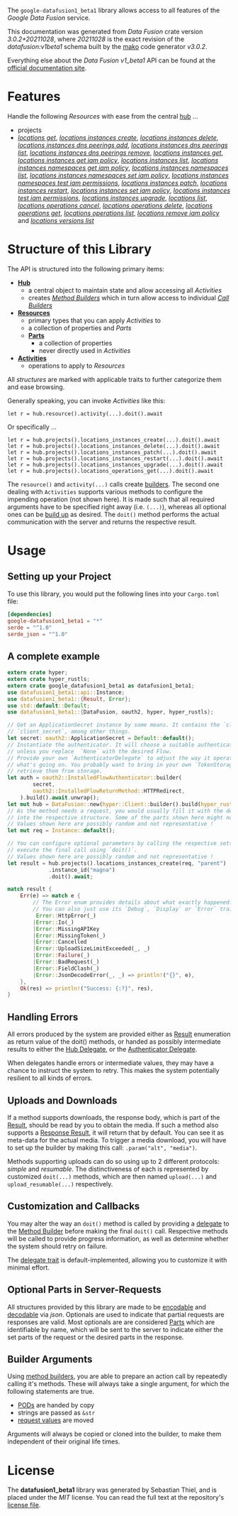 <!---
DO NOT EDIT !
This file was generated automatically from 'src/mako/api/README.md.mako'
DO NOT EDIT !
-->
The `google-datafusion1_beta1` library allows access to all features of the *Google Data Fusion* service.

This documentation was generated from *Data Fusion* crate version *3.0.2+20211028*, where *20211028* is the exact revision of the *datafusion:v1beta1* schema built by the [mako](http://www.makotemplates.org/) code generator *v3.0.2*.

Everything else about the *Data Fusion* *v1_beta1* API can be found at the
[official documentation site](https://cloud.google.com/data-fusion/docs).
# Features

Handle the following *Resources* with ease from the central [hub](https://docs.rs/google-datafusion1_beta1/3.0.2+20211028/google_datafusion1_beta1/DataFusion) ... 

* projects
 * [*locations get*](https://docs.rs/google-datafusion1_beta1/3.0.2+20211028/google_datafusion1_beta1/api::ProjectLocationGetCall), [*locations instances create*](https://docs.rs/google-datafusion1_beta1/3.0.2+20211028/google_datafusion1_beta1/api::ProjectLocationInstanceCreateCall), [*locations instances delete*](https://docs.rs/google-datafusion1_beta1/3.0.2+20211028/google_datafusion1_beta1/api::ProjectLocationInstanceDeleteCall), [*locations instances dns peerings add*](https://docs.rs/google-datafusion1_beta1/3.0.2+20211028/google_datafusion1_beta1/api::ProjectLocationInstanceDnsPeeringAddCall), [*locations instances dns peerings list*](https://docs.rs/google-datafusion1_beta1/3.0.2+20211028/google_datafusion1_beta1/api::ProjectLocationInstanceDnsPeeringListCall), [*locations instances dns peerings remove*](https://docs.rs/google-datafusion1_beta1/3.0.2+20211028/google_datafusion1_beta1/api::ProjectLocationInstanceDnsPeeringRemoveCall), [*locations instances get*](https://docs.rs/google-datafusion1_beta1/3.0.2+20211028/google_datafusion1_beta1/api::ProjectLocationInstanceGetCall), [*locations instances get iam policy*](https://docs.rs/google-datafusion1_beta1/3.0.2+20211028/google_datafusion1_beta1/api::ProjectLocationInstanceGetIamPolicyCall), [*locations instances list*](https://docs.rs/google-datafusion1_beta1/3.0.2+20211028/google_datafusion1_beta1/api::ProjectLocationInstanceListCall), [*locations instances namespaces get iam policy*](https://docs.rs/google-datafusion1_beta1/3.0.2+20211028/google_datafusion1_beta1/api::ProjectLocationInstanceNamespaceGetIamPolicyCall), [*locations instances namespaces list*](https://docs.rs/google-datafusion1_beta1/3.0.2+20211028/google_datafusion1_beta1/api::ProjectLocationInstanceNamespaceListCall), [*locations instances namespaces set iam policy*](https://docs.rs/google-datafusion1_beta1/3.0.2+20211028/google_datafusion1_beta1/api::ProjectLocationInstanceNamespaceSetIamPolicyCall), [*locations instances namespaces test iam permissions*](https://docs.rs/google-datafusion1_beta1/3.0.2+20211028/google_datafusion1_beta1/api::ProjectLocationInstanceNamespaceTestIamPermissionCall), [*locations instances patch*](https://docs.rs/google-datafusion1_beta1/3.0.2+20211028/google_datafusion1_beta1/api::ProjectLocationInstancePatchCall), [*locations instances restart*](https://docs.rs/google-datafusion1_beta1/3.0.2+20211028/google_datafusion1_beta1/api::ProjectLocationInstanceRestartCall), [*locations instances set iam policy*](https://docs.rs/google-datafusion1_beta1/3.0.2+20211028/google_datafusion1_beta1/api::ProjectLocationInstanceSetIamPolicyCall), [*locations instances test iam permissions*](https://docs.rs/google-datafusion1_beta1/3.0.2+20211028/google_datafusion1_beta1/api::ProjectLocationInstanceTestIamPermissionCall), [*locations instances upgrade*](https://docs.rs/google-datafusion1_beta1/3.0.2+20211028/google_datafusion1_beta1/api::ProjectLocationInstanceUpgradeCall), [*locations list*](https://docs.rs/google-datafusion1_beta1/3.0.2+20211028/google_datafusion1_beta1/api::ProjectLocationListCall), [*locations operations cancel*](https://docs.rs/google-datafusion1_beta1/3.0.2+20211028/google_datafusion1_beta1/api::ProjectLocationOperationCancelCall), [*locations operations delete*](https://docs.rs/google-datafusion1_beta1/3.0.2+20211028/google_datafusion1_beta1/api::ProjectLocationOperationDeleteCall), [*locations operations get*](https://docs.rs/google-datafusion1_beta1/3.0.2+20211028/google_datafusion1_beta1/api::ProjectLocationOperationGetCall), [*locations operations list*](https://docs.rs/google-datafusion1_beta1/3.0.2+20211028/google_datafusion1_beta1/api::ProjectLocationOperationListCall), [*locations remove iam policy*](https://docs.rs/google-datafusion1_beta1/3.0.2+20211028/google_datafusion1_beta1/api::ProjectLocationRemoveIamPolicyCall) and [*locations versions list*](https://docs.rs/google-datafusion1_beta1/3.0.2+20211028/google_datafusion1_beta1/api::ProjectLocationVersionListCall)




# Structure of this Library

The API is structured into the following primary items:

* **[Hub](https://docs.rs/google-datafusion1_beta1/3.0.2+20211028/google_datafusion1_beta1/DataFusion)**
    * a central object to maintain state and allow accessing all *Activities*
    * creates [*Method Builders*](https://docs.rs/google-datafusion1_beta1/3.0.2+20211028/google_datafusion1_beta1/client::MethodsBuilder) which in turn
      allow access to individual [*Call Builders*](https://docs.rs/google-datafusion1_beta1/3.0.2+20211028/google_datafusion1_beta1/client::CallBuilder)
* **[Resources](https://docs.rs/google-datafusion1_beta1/3.0.2+20211028/google_datafusion1_beta1/client::Resource)**
    * primary types that you can apply *Activities* to
    * a collection of properties and *Parts*
    * **[Parts](https://docs.rs/google-datafusion1_beta1/3.0.2+20211028/google_datafusion1_beta1/client::Part)**
        * a collection of properties
        * never directly used in *Activities*
* **[Activities](https://docs.rs/google-datafusion1_beta1/3.0.2+20211028/google_datafusion1_beta1/client::CallBuilder)**
    * operations to apply to *Resources*

All *structures* are marked with applicable traits to further categorize them and ease browsing.

Generally speaking, you can invoke *Activities* like this:

```Rust,ignore
let r = hub.resource().activity(...).doit().await
```

Or specifically ...

```ignore
let r = hub.projects().locations_instances_create(...).doit().await
let r = hub.projects().locations_instances_delete(...).doit().await
let r = hub.projects().locations_instances_patch(...).doit().await
let r = hub.projects().locations_instances_restart(...).doit().await
let r = hub.projects().locations_instances_upgrade(...).doit().await
let r = hub.projects().locations_operations_get(...).doit().await
```

The `resource()` and `activity(...)` calls create [builders][builder-pattern]. The second one dealing with `Activities` 
supports various methods to configure the impending operation (not shown here). It is made such that all required arguments have to be 
specified right away (i.e. `(...)`), whereas all optional ones can be [build up][builder-pattern] as desired.
The `doit()` method performs the actual communication with the server and returns the respective result.

# Usage

## Setting up your Project

To use this library, you would put the following lines into your `Cargo.toml` file:

```toml
[dependencies]
google-datafusion1_beta1 = "*"
serde = "^1.0"
serde_json = "^1.0"
```

## A complete example

```Rust
extern crate hyper;
extern crate hyper_rustls;
extern crate google_datafusion1_beta1 as datafusion1_beta1;
use datafusion1_beta1::api::Instance;
use datafusion1_beta1::{Result, Error};
use std::default::Default;
use datafusion1_beta1::{DataFusion, oauth2, hyper, hyper_rustls};

// Get an ApplicationSecret instance by some means. It contains the `client_id` and 
// `client_secret`, among other things.
let secret: oauth2::ApplicationSecret = Default::default();
// Instantiate the authenticator. It will choose a suitable authentication flow for you, 
// unless you replace  `None` with the desired Flow.
// Provide your own `AuthenticatorDelegate` to adjust the way it operates and get feedback about 
// what's going on. You probably want to bring in your own `TokenStorage` to persist tokens and
// retrieve them from storage.
let auth = oauth2::InstalledFlowAuthenticator::builder(
        secret,
        oauth2::InstalledFlowReturnMethod::HTTPRedirect,
    ).build().await.unwrap();
let mut hub = DataFusion::new(hyper::Client::builder().build(hyper_rustls::HttpsConnector::with_native_roots().https_or_http().enable_http1().enable_http2().build()), auth);
// As the method needs a request, you would usually fill it with the desired information
// into the respective structure. Some of the parts shown here might not be applicable !
// Values shown here are possibly random and not representative !
let mut req = Instance::default();

// You can configure optional parameters by calling the respective setters at will, and
// execute the final call using `doit()`.
// Values shown here are possibly random and not representative !
let result = hub.projects().locations_instances_create(req, "parent")
             .instance_id("magna")
             .doit().await;

match result {
    Err(e) => match e {
        // The Error enum provides details about what exactly happened.
        // You can also just use its `Debug`, `Display` or `Error` traits
         Error::HttpError(_)
        |Error::Io(_)
        |Error::MissingAPIKey
        |Error::MissingToken(_)
        |Error::Cancelled
        |Error::UploadSizeLimitExceeded(_, _)
        |Error::Failure(_)
        |Error::BadRequest(_)
        |Error::FieldClash(_)
        |Error::JsonDecodeError(_, _) => println!("{}", e),
    },
    Ok(res) => println!("Success: {:?}", res),
}

```
## Handling Errors

All errors produced by the system are provided either as [Result](https://docs.rs/google-datafusion1_beta1/3.0.2+20211028/google_datafusion1_beta1/client::Result) enumeration as return value of
the doit() methods, or handed as possibly intermediate results to either the 
[Hub Delegate](https://docs.rs/google-datafusion1_beta1/3.0.2+20211028/google_datafusion1_beta1/client::Delegate), or the [Authenticator Delegate](https://docs.rs/yup-oauth2/*/yup_oauth2/trait.AuthenticatorDelegate.html).

When delegates handle errors or intermediate values, they may have a chance to instruct the system to retry. This 
makes the system potentially resilient to all kinds of errors.

## Uploads and Downloads
If a method supports downloads, the response body, which is part of the [Result](https://docs.rs/google-datafusion1_beta1/3.0.2+20211028/google_datafusion1_beta1/client::Result), should be
read by you to obtain the media.
If such a method also supports a [Response Result](https://docs.rs/google-datafusion1_beta1/3.0.2+20211028/google_datafusion1_beta1/client::ResponseResult), it will return that by default.
You can see it as meta-data for the actual media. To trigger a media download, you will have to set up the builder by making
this call: `.param("alt", "media")`.

Methods supporting uploads can do so using up to 2 different protocols: 
*simple* and *resumable*. The distinctiveness of each is represented by customized 
`doit(...)` methods, which are then named `upload(...)` and `upload_resumable(...)` respectively.

## Customization and Callbacks

You may alter the way an `doit()` method is called by providing a [delegate](https://docs.rs/google-datafusion1_beta1/3.0.2+20211028/google_datafusion1_beta1/client::Delegate) to the 
[Method Builder](https://docs.rs/google-datafusion1_beta1/3.0.2+20211028/google_datafusion1_beta1/client::CallBuilder) before making the final `doit()` call. 
Respective methods will be called to provide progress information, as well as determine whether the system should 
retry on failure.

The [delegate trait](https://docs.rs/google-datafusion1_beta1/3.0.2+20211028/google_datafusion1_beta1/client::Delegate) is default-implemented, allowing you to customize it with minimal effort.

## Optional Parts in Server-Requests

All structures provided by this library are made to be [encodable](https://docs.rs/google-datafusion1_beta1/3.0.2+20211028/google_datafusion1_beta1/client::RequestValue) and 
[decodable](https://docs.rs/google-datafusion1_beta1/3.0.2+20211028/google_datafusion1_beta1/client::ResponseResult) via *json*. Optionals are used to indicate that partial requests are responses 
are valid.
Most optionals are are considered [Parts](https://docs.rs/google-datafusion1_beta1/3.0.2+20211028/google_datafusion1_beta1/client::Part) which are identifiable by name, which will be sent to 
the server to indicate either the set parts of the request or the desired parts in the response.

## Builder Arguments

Using [method builders](https://docs.rs/google-datafusion1_beta1/3.0.2+20211028/google_datafusion1_beta1/client::CallBuilder), you are able to prepare an action call by repeatedly calling it's methods.
These will always take a single argument, for which the following statements are true.

* [PODs][wiki-pod] are handed by copy
* strings are passed as `&str`
* [request values](https://docs.rs/google-datafusion1_beta1/3.0.2+20211028/google_datafusion1_beta1/client::RequestValue) are moved

Arguments will always be copied or cloned into the builder, to make them independent of their original life times.

[wiki-pod]: http://en.wikipedia.org/wiki/Plain_old_data_structure
[builder-pattern]: http://en.wikipedia.org/wiki/Builder_pattern
[google-go-api]: https://github.com/google/google-api-go-client

# License
The **datafusion1_beta1** library was generated by Sebastian Thiel, and is placed 
under the *MIT* license.
You can read the full text at the repository's [license file][repo-license].

[repo-license]: https://github.com/Byron/google-apis-rsblob/main/LICENSE.md
